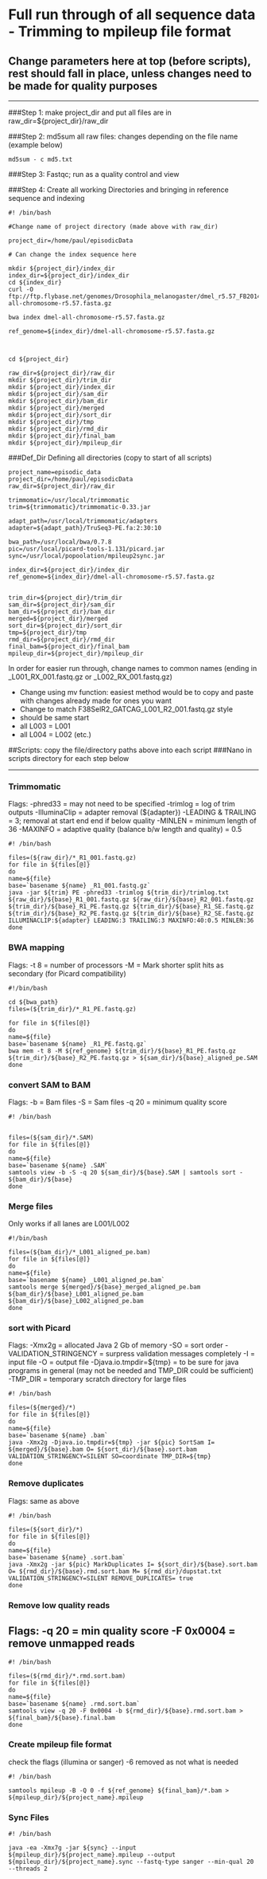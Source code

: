 # Full run through of all sequence data - Trimming to mpileup file format
## 
## Change parameters here at top (before scripts), rest should fall in place, unless changes need to be made for quality purposes
____________________________________________________________________________________________________
  
###Step 1: make project_dir and put all files are in raw_dir=${project_dir}/raw_dir

###Step 2: md5sum all raw files: changes depending on the file name (example below)
```
md5sum - c md5.txt
```

###Step 3: Fastqc; run as a quality control and view

###Step 4: Create all working Directories and bringing in reference sequence and indexing


```
#! /bin/bash

#Change name of project directory (made above with raw_dir)

project_dir=/home/paul/episodicData

# Can change the index sequence here

mkdir ${project_dir}/index_dir
index_dir=${project_dir}/index_dir
cd ${index_dir}
curl -O ftp://ftp.flybase.net/genomes/Drosophila_melanogaster/dmel_r5.57_FB2014_03/fasta/dmel-all-chromosome-r5.57.fasta.gz

bwa index dmel-all-chromosome-r5.57.fasta.gz

ref_genome=${index_dir}/dmel-all-chromosome-r5.57.fasta.gz



cd ${project_dir}

raw_dir=${project_dir}/raw_dir
mkdir ${project_dir}/trim_dir
mkdir ${project_dir}/index_dir
mkdir ${project_dir}/sam_dir
mkdir ${project_dir}/bam_dir
mkdir ${project_dir}/merged
mkdir ${project_dir}/sort_dir
mkdir ${project_dir}/tmp
mkdir ${project_dir}/rmd_dir
mkdir ${project_dir}/final_bam
mkdir ${project_dir}/mpileup_dir

```


###Def_Dir
Defining all directories (copy to start of all scripts)

```
project_name=episodic_data
project_dir=/home/paul/episodicData
raw_dir=${project_dir}/raw_dir

trimmomatic=/usr/local/trimmomatic
trim=${trimmomatic}/trimmomatic-0.33.jar

adapt_path=/usr/local/trimmomatic/adapters
adapter=${adapt_path}/TruSeq3-PE.fa:2:30:10

bwa_path=/usr/local/bwa/0.7.8
pic=/usr/local/picard-tools-1.131/picard.jar
sync=/usr/local/popoolation/mpileup2sync.jar

index_dir=${project_dir}/index_dir
ref_genome=${index_dir}/dmel-all-chromosome-r5.57.fasta.gz


trim_dir=${project_dir}/trim_dir
sam_dir=${project_dir}/sam_dir
bam_dir=${project_dir}/bam_dir 
merged=${project_dir}/merged
sort_dir=${project_dir}/sort_dir
tmp=${project_dir}/tmp
rmd_dir=${project_dir}/rmd_dir
final_bam=${project_dir}/final_bam
mpileup_dir=${project_dir}/mpileup_dir

```

In order for easier run through, change names to common names (ending in _L001_RX_001.fastq.gz or _L002_RX_001.fastq.gz)
  - Change using mv function: easiest method would be to copy and paste with changes already made for ones you want
  - Change to match F38SelR2_GATCAG_L001_R2_001.fastq.gz style
  - should be same start
  - all L003 = L001
  - all L004 = L002 (etc.)

##Scripts: copy the file/directory paths above into each script
###Nano in scripts directory for each step below
__________________________________________________________________________________

### Trimmomatic
Flags:
  -phred33 = may not need to be specified
  -trimlog = log of trim outputs
  -IlluminaClip = adapter removal (${adapter})
  -LEADING & TRAILING = 3; removal at start end end if below quality
  -MINLEN = minimum length of 36
  -MAXINFO = adaptive quality (balance b/w length and quality) = 0.5


```
#! /bin/bash

files=(${raw_dir}/*_R1_001.fastq.gz)
for file in ${files[@]} 
do
name=${file}
base=`basename ${name} _R1_001.fastq.gz`
java -jar ${trim} PE -phred33 -trimlog ${trim_dir}/trimlog.txt ${raw_dir}/${base}_R1_001.fastq.gz ${raw_dir}/${base}_R2_001.fastq.gz ${trim_dir}/${base}_R1_PE.fastq.gz ${trim_dir}/${base}_R1_SE.fastq.gz ${trim_dir}/${base}_R2_PE.fastq.gz ${trim_dir}/${base}_R2_SE.fastq.gz ILLUMINACLIP:${adapter} LEADING:3 TRAILING:3 MAXINFO:40:0.5 MINLEN:36
done
```

### BWA mapping
Flags:
  -t 8 = number of processors
  -M = Mark shorter split hits as secondary (for Picard compatibility)

```
#!/bin/bash

cd ${bwa_path}
files=(${trim_dir}/*_R1_PE.fastq.gz)

for file in ${files[@]}
do
name=${file}
base=`basename ${name} _R1_PE.fastq.gz`
bwa mem -t 8 -M ${ref_genome} ${trim_dir}/${base}_R1_PE.fastq.gz ${trim_dir}/${base}_R2_PE.fastq.gz > ${sam_dir}/${base}_aligned_pe.SAM
done
```

### convert SAM to BAM
Flags:
  -b = Bam files
  -S = Sam files
  -q 20 = minimum quality score 

```
#! /bin/bash


files=(${sam_dir}/*.SAM)
for file in ${files[@]}
do
name=${file}
base=`basename ${name} .SAM`
samtools view -b -S -q 20 ${sam_dir}/${base}.SAM | samtools sort - ${bam_dir}/${base}
done
```
### Merge files
Only works if all lanes are L001/L002

```
#!/bin/bash

files=(${bam_dir}/*_L001_aligned_pe.bam)
for file in ${files[@]}
do
name=${file}
base=`basename ${name} _L001_aligned_pe.bam`
samtools merge ${merged}/${base}_merged_aligned_pe.bam ${bam_dir}/${base}_L001_aligned_pe.bam ${bam_dir}/${base}_L002_aligned_pe.bam
done
```

### sort with Picard
Flags: 
  -Xmx2g = allocated Java 2 Gb of memory
  -SO = sort order
  -VALIDATION_STRINGENCY = surpress validation messages completely
  -I = input file
  -O = output file
  -Djava.io.tmpdir=${tmp} = to be sure for java programs in general (may not be needed and TMP_DIR could be sufficient)
  -TMP_DIR = temporary scratch directory for large files
  
```
#! /bin/bash

files=(${merged}/*)
for file in ${files[@]}
do
name=${file}
base=`basename ${name} .bam`
java -Xmx2g -Djava.io.tmpdir=${tmp} -jar ${pic} SortSam I= ${merged}/${base}.bam O= ${sort_dir}/${base}.sort.bam VALIDATION_STRINGENCY=SILENT SO=coordinate TMP_DIR=${tmp}
done
```

### Remove duplicates
Flags: same as above

```
#! /bin/bash

files=(${sort_dir}/*)
for file in ${files[@]}
do
name=${file}
base=`basename ${name} .sort.bam`
java -Xmx2g -jar ${pic} MarkDuplicates I= ${sort_dir}/${base}.sort.bam O= ${rmd_dir}/${base}.rmd.sort.bam M= ${rmd_dir}/dupstat.txt VALIDATION_STRINGENCY=SILENT REMOVE_DUPLICATES= true
done
```

### Remove low quality reads
Flags:
  -q 20 = min quality score
  -F 0x0004 = remove unmapped reads
  - 
```
#! /bin/bash

files=(${rmd_dir}/*.rmd.sort.bam)
for file in ${files[@]}
do
name=${file}
base=`basename ${name} .rmd.sort.bam`
samtools view -q 20 -F 0x0004 -b ${rmd_dir}/${base}.rmd.sort.bam > ${final_bam}/${base}.final.bam
done
```

### Create mpileup file format
check the flags (illumina or sanger) -6 removed as not what is needed

```
#! /bin/bash

samtools mpileup -B -Q 0 -f ${ref_genome} ${final_bam}/*.bam > ${mpileup_dir}/${project_name}.mpileup
```

### Sync Files
```
#! /bin/bash

java -ea -Xmx7g -jar ${sync} --input ${mpileup_dir}/${project_name}.mpileup --output ${mpileup_dir}/${project_name}.sync --fastq-type sanger --min-qual 20 --threads 2
```

